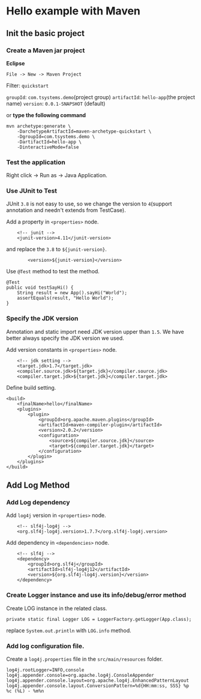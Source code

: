 # Hello example with Maven

## Init the basic project

### Create a Maven jar project

__Eclipse__

    File -> New -> Maven Project

Filter: `quickstart`

`groupId`: `com.tsystems.demo`(project group)
`artifactId`: `hello-app`(the project name)
`version`: `0.0.1-SNAPSHOT` (default)

or __type the following command__

    mvn archetype:generate \
        -DarchetypeArtifactId=maven-archetype-quickstart \
        -DgroupId=com.tsystems.demo \
        -DartifactId=hello-app \
        -DinteractiveMode=false

### Test the application

Right click -> Run as -> Java Application.

### Use JUnit to Test

JUnit `3.8` is not easy to use, so we change the version to `4`(support annotation and needn't extends from TestCase).

Add a property in `<properties>` node.

        <!-- junit -->
        <junit-version>4.11</junit-version>

and replace the `3.8` to `${junit-version}`.

            <version>${junit-version}</version>

Use `@Test` method to test the method.

    @Test
    public void testSayHi() {
        String result = new App().sayHi("World");
        assertEquals(result, "Hello World");
    }

### Specify the JDK version

Annotation and static import need JDK version upper than `1.5`.
We have better always specify the JDK version we used.

Add version constants in `<properties>` node.

        <!-- jdk setting -->
        <target.jdk>1.7</target.jdk>
        <compiler.source.jdk>${target.jdk}</compiler.source.jdk>
        <compiler.target.jdk>${target.jdk}</compiler.target.jdk>

Define build setting.

    <build>
        <finalName>hello</finalName>
        <plugins>
            <plugin>
                <groupId>org.apache.maven.plugins</groupId>
                <artifactId>maven-compiler-plugin</artifactId>
                <version>2.0.2</version>
                <configuration>
                    <source>${compiler.source.jdk}</source>
                    <target>${compiler.target.jdk}</target>
                </configuration>
            </plugin>
        </plugins>
    </build>

## Add Log Method

### Add Log dependency

Add `log4j` version in `<properties>` node.

        <!-- slf4j-log4j -->
        <org.slf4j-log4j.version>1.7.7</org.slf4j-log4j.version>

Add dependency in `<dependencies>` node.

        <!-- slf4j -->
        <dependency>
            <groupId>org.slf4j</groupId>
            <artifactId>slf4j-log4j12</artifactId>
            <version>${org.slf4j-log4j.version}</version>
        </dependency>

### Create Logger instance and use its info/debug/error method

Create LOG instance in the related class.

    private static final Logger LOG = LoggerFactory.getLogger(App.class);

replace `System.out.println` with `LOG.info` method.

### Add log configuration file.

Create a `log4j.properties` file in the `src/main/resources` folder.

    log4j.rootLogger=INFO,console
    log4j.appender.console=org.apache.log4j.ConsoleAppender
    log4j.appender.console.layout=org.apache.log4j.EnhancedPatternLayout
    log4j.appender.console.layout.ConversionPattern=%d{HH:mm:ss, SSS} %p %c (%L) - %m%n

